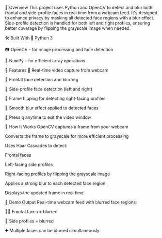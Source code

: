 📌 Overview
This project uses Python and OpenCV to detect and blur both frontal and side-profile faces in real time from a webcam feed. It's designed to enhance privacy by masking all detected face regions with a blur effect. Side-profile detection is handled for both left and right profiles, ensuring better coverage by flipping the grayscale image when needed.

🛠️ Built With
🐍 Python 3

📷 OpenCV – for image processing and face detection

🔢 NumPy – for efficient array operations

🚀 Features
🎥 Real-time video capture from webcam

👤 Frontal face detection and blurring

🧭 Side-profile face detection (left and right)

🔄 Frame flipping for detecting right-facing profiles

💨 Smooth blur effect applied to detected faces

🛑 Press q anytime to exit the video window

🧠 How It Works
OpenCV captures a frame from your webcam

Converts the frame to grayscale for more efficient processing

Uses Haar Cascades to detect:

Frontal faces

Left-facing side profiles

Right-facing profiles by flipping the grayscale image

Applies a strong blur to each detected face region

Displays the updated frame in real time

📸 Demo Output
Real-time webcam feed with blurred face regions:

🧍‍♂️ Frontal faces = blurred

👤 Side profiles = blurred

➕ Multiple faces can be blurred simultaneously

